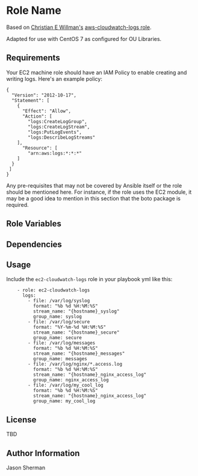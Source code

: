 Role Name
=========

Based on
[Christian E Willman's](https://github.com/christianewillman)
[aws-cloudwatch-logs role](https://github.com/christianewillman/ansible-aws-cloudwatch-logs).

Adapted for use with CentOS 7 as configured for OU Libraries.

Requirements
------------


Your EC2 machine role should have an IAM Policy to enable creating and writing logs. Here's an example policy:
```
{
  "Version": "2012-10-17",
  "Statement": [
    {
      "Effect": "Allow",
      "Action": [
        "logs:CreateLogGroup",
        "logs:CreateLogStream",
        "logs:PutLogEvents",
        "logs:DescribeLogStreams"
    ],
      "Resource": [
        "arn:aws:logs:*:*:*"
    ]
  }
 ]
}
```
Any pre-requisites that may not be covered by Ansible itself or the role should be mentioned here. For instance, if the role uses the EC2 module, it may be a good idea to mention in this section that the boto package is required.

Role Variables
--------------


Dependencies
------------


Usage
----------------

Include the `ec2-cloudwatch-logs` role in your playbook yml like this:
```
    - role: ec2-cloudwatch-logs
      logs:
        - file: /var/log/syslog
          format: "%b %d %H:%M:%S"
          stream_name: "{hostname}_syslog"
          group_name: syslog
        - file: /var/log/secure
          format: "%Y-%m-%d %H:%M:%S"
          stream_name: "{hostname}_secure"
          group_name: secure
        - file: /var/log/messages
          format: "%b %d %H:%M:%S"
          stream_name: "{hostname}_messages"
          group_name: messages
        - file: /var/log/nginx/*.access.log
          format: "%b %d %H:%M:%S"
          stream_name: "{hostname}_nginx_access_log"
          group_name: nginx_access_log
        - file: /var/log/my_cool_log
          format: "%b %d %H:%M:%S"
          stream_name: "{hostname}_nginx_access_log"
          group_name: my_cool_log
```

License
-------

TBD

Author Information
------------------

Jason Sherman
